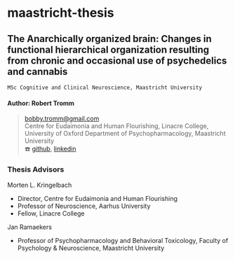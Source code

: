 # maastricht-thesis
The Anarchically organized brain: Changes in functional hierarchical organization resulting from chronic and occasional use of psychedelics and cannabis
---   
`MSc Cognitive and Clinical Neuroscience, Maastricht University`

#### Author: Robert Tromm
> bobby.tromm@gmail.com  
> Centre for Eudaimonia and Human Flourishing, Linacre College, University of Oxford
> Department of Psychopharmacology, Maastricht University   
> :telephone:  [github](https://github.com/btromm), [linkedin](https://www.linkedin.com/in/bobby-tromm-49ba61157/)

### Thesis Advisors
Morten L. Kringelbach
- Director, Centre for Eudaimonia and Human Flourishing
- Professor of Neuroscience, Aarhus University
- Fellow, Linacre College

  
Jan Ramaekers
- Professor of Psychopharmacology and Behavioral Toxicology, Faculty of Psychology & Neuroscience, Maastricht University
